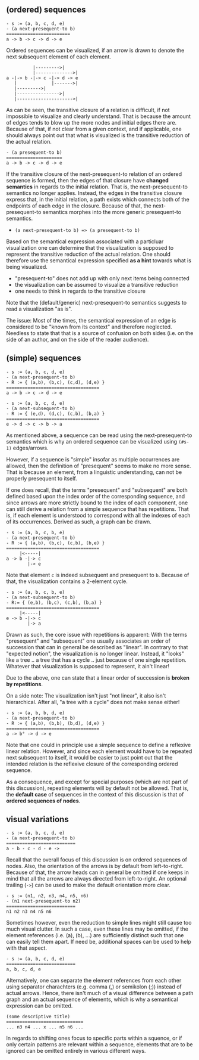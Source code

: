 
<!-- ======================================================================= -->
## (ordered) sequences

```
- s := (a, b, c, d, e)
- (a next-presequent-to b)
========================
a -> b -> c -> d -> e
```

Ordered sequences can be visualized, if an arrow is drawn to denote the next
subsequent element of each element.

```
          |--------->|
          |-------------->|
a -|-> b -|-> c -|-> d -> e
   |             |------->|
   |--------->|
   |---------------->|
   |--------------------->|
```

As can be seen, the transitive closure of a relation is difficult, if not
impossible to visualize and clearly understand. That is because the amount of
edges tends to blow up the more nodes and initial edges there are. Because of
that, if not clear from a given context, and if applicable, one should always
point out that what is visualized is the transitive reduction of the actual
relation.

```
- (a presequent-to b)
=====================
a -> b -> c -> d -> e
```

If the transitive closure of the next-presequent-to relation of an ordered
sequence is formed, then the edges of that closure have **changed semantics**
in regards to the initial relation. That is, the next-presequent-to semantics
no longer applies. Instead, the edges in the transitive closure express that,
in the initial relation, a path exists which connects both of the endpoints of
each edge in the closure. Because of that, the next-presequent-to semantics
morphes into the more generic presequent-to semantics.

* `(a next-presequent-to b) => (a presequent-to b)`

Based on the semantical expression associated with a particluar visualization
one can determine that the visualization is supposed to represent the transitive
reduction of the actual relation. One should therefore use the semantical
expression specified **as a hint** towards what is being visualized.

* "presequent-to" does not add up with only next items being connected
* the visualization can be assumed to visualize a transitive reduction
* one needs to think in regards to the transitive closure

Note that the (default/generic) next-presequent-to semantics suggests to read
a visualization "as is".

The issue: Most of the times, the semantical expression of an edge is considered
to be "known from its context" and therefore neglected. Needless to state that
that is a source of confusion on both sides (i.e. on the side of an author, and
on the side of the reader audience).

<!-- ======================================================================= -->
## (simple) sequences

```
- s := (a, b, c, d, e)
- (a next-presequent-to b)
- R := { (a,b), (b,c), (c,d), (d,e) }
===================================
a -> b -> c -> d -> e
```

```
- s := (a, b, c, d, e)
- (a next-subsequent-to b)
- R := { (e,d), (d,c), (c,b), (b,a) }
===================================
e -> d -> c -> b -> a
```

As mentioned above, a sequence can be read using the next-presequent-to
semantics which is why an ordered sequence can be visualized using `(#s-1)`
edges/arrows.

However, if a sequence is "simple" insofar as multiple occurrences are allowed,
then the definition of "presequent" seems to make no more sense. That is because
an element, from a linguistic understanding, can not be properly presequent to
itself.

If one does recall, that the terms "presequent" and "subsequent" are both
defined based upon the index order of the corresponding sequence, and since
arrows are more strictly bound to the index of each component, one can still
derive a relation from a simple sequence that has repetitions. That is, if
each element is understood to correspond with all the indexes of each of its
occurrences. Derived as such, a graph can be drawn.

```
- s := (a, b, c, b, e)
- (a next-presequent-to b)
- R := { (a,b), (b,c), (c,b), (b,e) }
===================================
     |<-----|
a -> b -|-> c
        |-> e
```

Note that element `c` is indeed subsequent and presequent to `b`.
Because of that, the visualization contains a 2-element cycle.

```
- s := (a, b, c, b, e)
- (a next-subsequent-to b)
- R:= { (e,b), (b,c), (c,b), (b,a) }
===================================
     |<-----|
e -> b -|-> c
        |-> a
```

Drawn as such, the core issue with repetitions is apparent: With the terms
"presequent" and "subsequent" one usually associates an order of succession
that can in general be described as "linear". In contrary to that "expected
notion", the visualization is no longer linear. Instead, it "looks" like
a tree .. a tree that has a cycle .. just because of one single repetition.
Whatever that visualization is supposed to represent, it ain't linear!

Due to the above, one can state that a linear order of succession is
**broken by repetitions**.

On a side note: The visualization isn't just "not linear", it also isn't
hierarchical. After all, "a tree with a cycle" does not make sense either!

```
- s := (a, b, b, d, e)
- (a next-presequent-to b)
- R := { (a,b), (b,b), (b,d), (d,e) }
===================================
a -> b° -> d -> e
```

Note that one could in principle use a simple sequence to define a reflexive
linear relation. However, and since each element would have to be repeated
next subsequent to itself, it would be easier to just point out that the
intended relation is the reflexive closure of the corresponding ordered
sequence.

As a consequence, and except for special purposes (which are not part of this
discussion), repeating elements will by default not be allowed. That is, the
**default case** of sequences in the context of this discussion is that of
**ordered sequences of nodes**.

<!-- ======================================================================= -->
## visual variations

```
- s := (a, b, c, d, e)
- (a next-presequent-to b)
==========================
a - b - c - d - e ->
```

Recall that the overall focus of this discussion is on ordered sequences of
nodes. Also, the orientation of the arrows is by default from left-to-right.
Because of that, the arrow heads can in general be omitted if one keeps in
mind that all the arrows are always directed from left-to-right. An optional
trailing (`->`) can be used to make the default orientation more clear.

```
- s := (n1, n2, n3, n4, n5, n6)
- (n1 next-presequent-to n2)
==========================
n1 n2 n3 n4 n5 n6
```

Sometimes however, even the reduction to simple lines might still cause too
much visual clutter. In such a case, even these lines may be omitted, if the
element references (i.e. (a), (b), ...) are sufficiently distinct such that
one can easily tell them apart. If need be, additional spaces can be used to
help with that aspect.

```
- s := (a, b, c, d, e)
==========================
a, b, c, d, e
```

Alternatively, one can separate the element references from each other using
separator charachters (e.g. comma (,) or semikolon (;)) instead of actual
arrows. Hence, there isn't much of a visual difference between a path graph
and an actual sequence of elements, which is why a semantical expression can
be omitted.

```
(some descriptive title)
=============================
... n3 n4 ... x ... n5 n6 ...
```

In regards to shifting ones focus to specific parts within a squence, or if
only certain patterns are relevant within a sequence, elements that are to be
ignored can be omitted entirely in various different ways.
